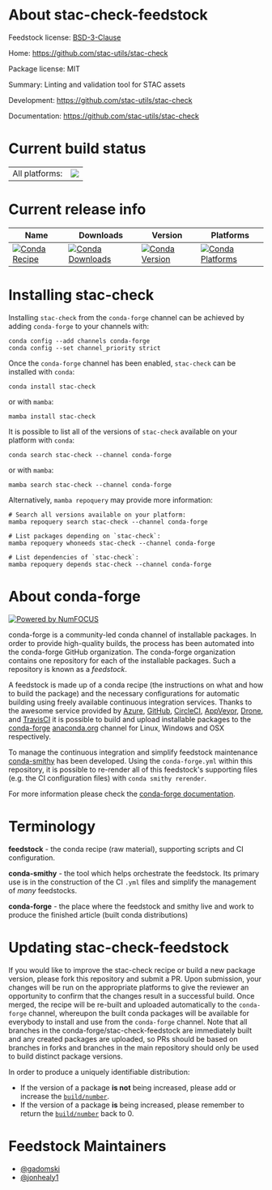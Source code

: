 About stac-check-feedstock
==========================

Feedstock license: [BSD-3-Clause](https://github.com/conda-forge/stac-check-feedstock/blob/main/LICENSE.txt)

Home: https://github.com/stac-utils/stac-check

Package license: MIT

Summary: Linting and validation tool for STAC assets

Development: https://github.com/stac-utils/stac-check

Documentation: https://github.com/stac-utils/stac-check

Current build status
====================


<table><tr><td>All platforms:</td>
    <td>
      <a href="https://dev.azure.com/conda-forge/feedstock-builds/_build/latest?definitionId=16442&branchName=main">
        <img src="https://dev.azure.com/conda-forge/feedstock-builds/_apis/build/status/stac-check-feedstock?branchName=main">
      </a>
    </td>
  </tr>
</table>

Current release info
====================

| Name | Downloads | Version | Platforms |
| --- | --- | --- | --- |
| [![Conda Recipe](https://img.shields.io/badge/recipe-stac--check-green.svg)](https://anaconda.org/conda-forge/stac-check) | [![Conda Downloads](https://img.shields.io/conda/dn/conda-forge/stac-check.svg)](https://anaconda.org/conda-forge/stac-check) | [![Conda Version](https://img.shields.io/conda/vn/conda-forge/stac-check.svg)](https://anaconda.org/conda-forge/stac-check) | [![Conda Platforms](https://img.shields.io/conda/pn/conda-forge/stac-check.svg)](https://anaconda.org/conda-forge/stac-check) |

Installing stac-check
=====================

Installing `stac-check` from the `conda-forge` channel can be achieved by adding `conda-forge` to your channels with:

```
conda config --add channels conda-forge
conda config --set channel_priority strict
```

Once the `conda-forge` channel has been enabled, `stac-check` can be installed with `conda`:

```
conda install stac-check
```

or with `mamba`:

```
mamba install stac-check
```

It is possible to list all of the versions of `stac-check` available on your platform with `conda`:

```
conda search stac-check --channel conda-forge
```

or with `mamba`:

```
mamba search stac-check --channel conda-forge
```

Alternatively, `mamba repoquery` may provide more information:

```
# Search all versions available on your platform:
mamba repoquery search stac-check --channel conda-forge

# List packages depending on `stac-check`:
mamba repoquery whoneeds stac-check --channel conda-forge

# List dependencies of `stac-check`:
mamba repoquery depends stac-check --channel conda-forge
```


About conda-forge
=================

[![Powered by
NumFOCUS](https://img.shields.io/badge/powered%20by-NumFOCUS-orange.svg?style=flat&colorA=E1523D&colorB=007D8A)](https://numfocus.org)

conda-forge is a community-led conda channel of installable packages.
In order to provide high-quality builds, the process has been automated into the
conda-forge GitHub organization. The conda-forge organization contains one repository
for each of the installable packages. Such a repository is known as a *feedstock*.

A feedstock is made up of a conda recipe (the instructions on what and how to build
the package) and the necessary configurations for automatic building using freely
available continuous integration services. Thanks to the awesome service provided by
[Azure](https://azure.microsoft.com/en-us/services/devops/), [GitHub](https://github.com/),
[CircleCI](https://circleci.com/), [AppVeyor](https://www.appveyor.com/),
[Drone](https://cloud.drone.io/welcome), and [TravisCI](https://travis-ci.com/)
it is possible to build and upload installable packages to the
[conda-forge](https://anaconda.org/conda-forge) [anaconda.org](https://anaconda.org/)
channel for Linux, Windows and OSX respectively.

To manage the continuous integration and simplify feedstock maintenance
[conda-smithy](https://github.com/conda-forge/conda-smithy) has been developed.
Using the ``conda-forge.yml`` within this repository, it is possible to re-render all of
this feedstock's supporting files (e.g. the CI configuration files) with ``conda smithy rerender``.

For more information please check the [conda-forge documentation](https://conda-forge.org/docs/).

Terminology
===========

**feedstock** - the conda recipe (raw material), supporting scripts and CI configuration.

**conda-smithy** - the tool which helps orchestrate the feedstock.
                   Its primary use is in the construction of the CI ``.yml`` files
                   and simplify the management of *many* feedstocks.

**conda-forge** - the place where the feedstock and smithy live and work to
                  produce the finished article (built conda distributions)


Updating stac-check-feedstock
=============================

If you would like to improve the stac-check recipe or build a new
package version, please fork this repository and submit a PR. Upon submission,
your changes will be run on the appropriate platforms to give the reviewer an
opportunity to confirm that the changes result in a successful build. Once
merged, the recipe will be re-built and uploaded automatically to the
`conda-forge` channel, whereupon the built conda packages will be available for
everybody to install and use from the `conda-forge` channel.
Note that all branches in the conda-forge/stac-check-feedstock are
immediately built and any created packages are uploaded, so PRs should be based
on branches in forks and branches in the main repository should only be used to
build distinct package versions.

In order to produce a uniquely identifiable distribution:
 * If the version of a package **is not** being increased, please add or increase
   the [``build/number``](https://docs.conda.io/projects/conda-build/en/latest/resources/define-metadata.html#build-number-and-string).
 * If the version of a package **is** being increased, please remember to return
   the [``build/number``](https://docs.conda.io/projects/conda-build/en/latest/resources/define-metadata.html#build-number-and-string)
   back to 0.

Feedstock Maintainers
=====================

* [@gadomski](https://github.com/gadomski/)
* [@jonhealy1](https://github.com/jonhealy1/)

